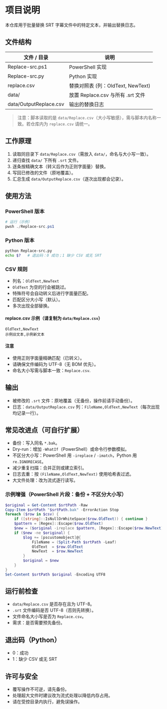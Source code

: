 # 项目说明
本仓库用于批量替换 SRT 字幕文件中的特定文本，并输出替换日志。

## 文件结构
| 文件 / 目录 | 说明 |
|-------------|------|
| Replace-src.ps1 | PowerShell 实现 |
| Replace-src.py  | Python 实现 |
| replace.csv     | 替换对照表 (列：OldText, NewText) |
| data/           | 放置 Replace.csv 与所有 .srt 文件 |
| data/OutputReplace.csv | 输出的替换日志 |

> 注意：脚本读取的是 `data/Replace.csv`（大小写敏感），需与脚本内名称一致。若仓库内为 `replace.csv` 请统一。

## 工作原理
1. 读取同目录下 `data/Replace.csv`（需放入 `data/`，命名与大小写一致）。
2. 递归查找 `data/` 下所有 `.srt` 文件。
3. 逐条按精确文本（转义后作为正则字面量）替换。
4. 写回已修改的文件（原地覆盖）。
5. 汇总生成 `data/OutputReplace.csv`（逐次出现都会记录）。

## 使用方法

### PowerShell 版本
```powershell
# 运行（示例）
pwsh ./Replace-src.ps1
```

### Python 版本
```bash
python Replace-src.py
echo $?   # 退出码：0 成功；1 缺少 CSV 或无 SRT
```

### CSV 规则
- 列名：`OldText,NewText`
- `OldText` 为空的行会被跳过。
- 特殊符号会自动转义后进行字面量匹配。
- 匹配区分大小写（默认）。
- 多次出现全部替换。

#### replace.csv 示例（请复制为 `data/Replace.csv`）
```csv
OldText,NewText
示例旧文本,示例新文本
```

#### 注意
- 使用正则字面量精确匹配（已转义）。
- 请确保文件编码为 UTF-8（无 BOM 优先）。
- 命名大小写需与脚本一致：`Replace.csv`.

## 输出
- 被修改的 `.srt` 文件：原地覆盖（无备份，操作前请手动备份）。
- 日志：`data/OutputReplace.csv` 列：`FileName,OldText,NewText`（每次出现均记录一行）。

## 常见改进点（可自行扩展）
- 备份：写入同名 `*.bak`。
- Dry-run：增加 `-WhatIf`（PowerShell）或命令行参数模拟。
- 不区分大小写：PowerShell 用 `-ireplace` / `-imatch`，Python 用 `re.IGNORECASE`。
- 减少重复扫描：合并正则或建立索引。
- 日志去重：按 `(FileName,OldText,NewText)` 使用哈希表过滤。
- 大文件处理：改为流式逐行读写。

### 示例增强（PowerShell 片段：备份 + 不区分大小写）
```powershell
$original = Get-Content $srtPath -Raw
Copy-Item $srtPath "$srtPath.bak" -ErrorAction Stop
foreach ($row in $csv) {
    if ([string]::IsNullOrWhiteSpace($row.OldText)) { continue }
    $pattern = [Regex]::Escape($row.OldText)
    $new = ($original -ireplace $pattern, [Regex]::Escape($row.NewText))
    if ($new -ne $original) {
        $log += [pscustomobject]@{
            FileName = (Split-Path $srtPath -Leaf)
            OldText  = $row.OldText
            NewText  = $row.NewText
        }
        $original = $new
    }
}
Set-Content $srtPath $original -Encoding UTF8
```

## 运行前检查
- `data/Replace.csv` 是否存在且为 UTF-8。
- `.srt` 文件编码是否 UTF-8（否则先转换）。
- 文件命名大小写是否为 `Replace.csv`。
- 需求：是否需要预先备份。

## 退出码（Python）
- 0：成功
- 1：缺少 CSV 或无 SRT

## 许可与安全
- 覆写操作不可逆，请先备份。
- 处理超大文件时建议改为流式处理以降低内存占用。
- 请在受控目录内执行，避免误操作。
